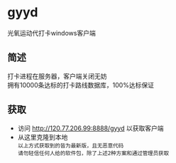 # gyyd
光氧运动代打卡windows客户端

## 简述
打卡进程在服务器，客户端关闭无妨<br>
拥有10000条达标的打卡路线数据库，100%达标保证

## 获取
* 访问 http://120.77.206.99:8888/gyyd 以获取客户端<br>
* 从这里克隆到本地<br>
`以上方式获取到的皆为最新版，且无恶意代码`<br>
`请勿轻信任何人给的软件包，除了上述2种方案和通过管理员获取`
